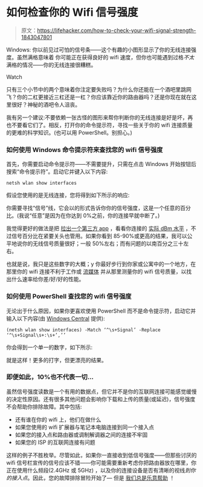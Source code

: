 # 如何检查你的 Wifi 信号强度

> 原文：<https://lifehacker.com/how-to-check-your-wifi-signal-strength-1843047801>

Windows: 你以前见过可怕的信号条——这个有趣的小图形显示了你的无线连接强度。虽然满格意味着 你可能正在获得良好的 wifi 速度，但你也可能遇到过格*不太*满格的情况——你的无线连接很糟糕。

Watch

只有三个小节中的两个意味着你注定要失败吗？为什么你还能在一个酒吧里跳网飞？你的二杠更接近三杠还是一杠？你应该靠近你的路由器吗？还是你现在就在这里很好？神秘的酒吧令人沮丧。

我有另一个建议:不要依赖一张古怪的图形来帮你判断你的无线连接是好是坏，再也不要看它们了。相反，打开你的命令提示符，寻找一些关于你的 wifi 连接质量的更难的科学知识。(也可以用 PowerShell。别担心。)

### 如何使用 Windows 命令提示符来查找您的 wifi 信号强度

首先，你需要启动命令提示符——不需要提升，只需在点击 Windows 开始按钮后搜索“命令提示符”。启动它并键入以下内容:

`netsh wlan show interfaces`

假设您使用的是无线连接，您将得到如下所示的响应:

你需要寻找“信号”线，它会以的形式告诉你你的信号强度，这是一个任意的百分比。(我说“任意”是因为在你达到 0%之前，你的连接早就中断了。)

我觉得更好的做法是把 [拉出一个第三方 app](https://lifehacker.com/see-how-bad-your-wifi-situation-really-is-with-wifi-ana-1826534324) ，看看你连接的 [实际 dBm 水平](https://support.randomsolutions.nl/827069-Best-dBm-Values-for-Wifi) ，不过信号百分比在紧要关头也管用。如果你看到 85-90%或更高的结果，我可以公平地说你的无线信号质量很好；一般 50%左右；而有问题的以南百分之三十左右。

也就是说，我只是这些数字的大概；y 你最好步行到你家或公寓中的一个地方，在那里你的 wifi 连接不利于工作或 [流媒体](https://fast.com/) 并从那里测量你的 wifi 信号质量，以找出什么速率给你差/好/好的性能。

### **如何使用 PowerShell 查找您的 wifi 信号强度**

无论出于什么原因，如果你更喜欢使用 PowerShell 而不是命令提示符，启动它并输入以下内容(由 [Windows Central](https://www.windowscentral.com/how-determine-wi-fi-signal-strength-windows-10) 提供):

`(netsh wlan show interfaces) -Match ‘^\s+Signal’ -Replace ‘^\s+Signal\s+:\s+’,’’`

你会得到一个单一的数字，如下所示:

就是这样！更多的打字，但更漂亮的结果。

### 即便如此，10%也不代表一切...

虽然信号强度读数是一个有用的数据点，但它并不是你的互联网连接可能感觉缓慢的决定性原因。还有很多其他问题会影响你下载和上传的质量(或延迟)，信号强度不会帮助你排除故障。其中包括:

*   还有谁在你的 wifi 上，他们在做什么
*   如果您使用的 wifi 扩展器与笔记本电脑连接到同一个接入点
*   如果您的接入点和路由器或调制解调器之间的连接不牢固
*   如果您的 ISP 的互联网连接有问题

这样的例子不胜枚举。尽管如此，如果你一直接收到低信号强度——但那些讨厌的 wifi 信号栏宣传的信号应该不错——你可能需要重新考虑你把路由器放在哪里，你正在使用什么频段(2.4GHz 或 5GHz) ，以及你的连接设备是否有清晰的视线*到你的接入点*。因此，您的故障排除冒险开始了— 但是 [我们总是乐意帮助](https://lifehacker.com/the-10-best-ways-to-boost-your-home-wifi-5931743?customKinja=1637678490) ！